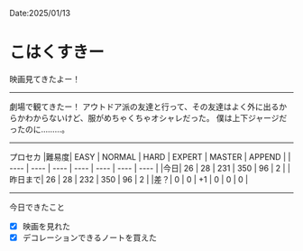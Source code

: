 Date:2025/01/13
# こはくすきー

映画見てきたよー！

----

劇場で観てきたー！
アウトドア派の友達と行って、その友達はよく外に出るからかわからないけど、服がめちゃくちゃオシャレだった。
僕は上下ジャージだったのに………。

----

プロセカ
|難易度| EASY | NORMAL | HARD | EXPERT | MASTER | APPEND |
| ---- | ---- | ---- | ---- | ---- | ---- | ---- |
|今日| 26 | 28 | 231 | 350 | 96 | 2 |
|昨日まで| 26 | 28 | 232 | 350 | 96 | 2 |
|差？| 0 | 0 | +1 | 0 | 0 | 0 |

----

今日できたこと

- [x] 映画を見れた
- [x] デコレーションできるノートを買えた
